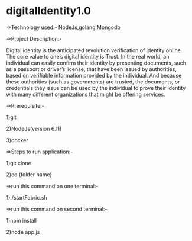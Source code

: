 # digitalIdentity1.0

=>Technology used:- NodeJs,golang,Mongodb

=>Project Description:-

Digital identity is the anticipated revolution verification of identity online. The core value to one’s digital identity is Trust. In the real world, an individual can easily confirm their identity by presenting documents, such as a passport or driver’s license, that have been issued by authorities, based on verifiable information provided by the individual. And because these authorities (such as governments) are trusted, the documents, or credentials they issue can be used by the individual to prove their identity with many different organizations that might be offering services.

=>Prerequisite:-

   1)git

   2)NodeJs(version 6.11)

   3)docker

=>Steps to run application:-

  1)git clone <repository-url> 
  
  2)cd (folder name)

=>run this command on one terminal:-

  1)./startFabric.sh

=>run this command on second terminal:-

  1)npm install
  
  2)node app.js
